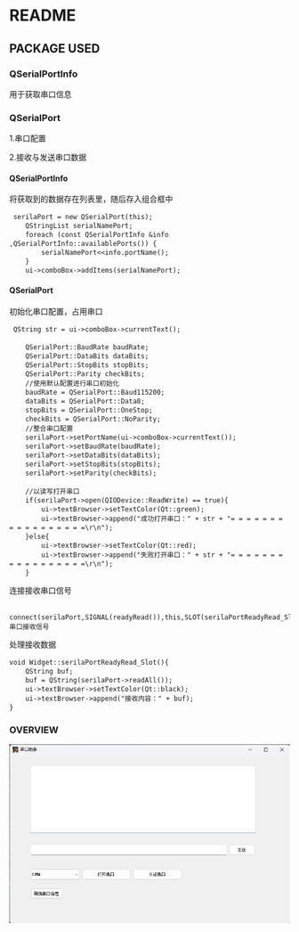 # README

## PACKAGE USED

### QSerialPortInfo

用于获取串口信息

### QSerialPort

1.串口配置

2.接收与发送串口数据

#### QSerialPortInfo

将获取到的数据存在列表里，随后存入组合框中

```
 serilaPort = new QSerialPort(this);
    QStringList serialNamePort;
    foreach (const QSerialPortInfo &info ,QSerialPortInfo::availablePorts()) {
        serialNamePort<<info.portName();
    }
    ui->comboBox->addItems(serialNamePort);
```



#### QSerialPort

初始化串口配置，占用串口

```
 QString str = ui->comboBox->currentText();

    QSerialPort::BaudRate baudRate;
    QSerialPort::DataBits dataBits;
    QSerialPort::StopBits stopBits;
    QSerialPort::Parity checkBits;
    //使用默认配置进行串口初始化
    baudRate = QSerialPort::Baud115200;
    dataBits = QSerialPort::Data8;
    stopBits = QSerialPort::OneStop;
    checkBits = QSerialPort::NoParity;
    //整合串口配置
    serilaPort->setPortName(ui->comboBox->currentText());
    serilaPort->setBaudRate(baudRate);
    serilaPort->setDataBits(dataBits);
    serilaPort->setStopBits(stopBits);
    serilaPort->setParity(checkBits);

    //以读写打开串口
    if(serilaPort->open(QIODevice::ReadWrite) == true){
        ui->textBrowser->setTextColor(Qt::green);
        ui->textBrowser->append("成功打开串口：" + str + "= = = = = = = = = = = = = = = = =\r\n");
    }else{
        ui->textBrowser->setTextColor(Qt::red);
        ui->textBrowser->append("失败打开串口：" + str + "= = = = = = = = = = = = = = = = =\r\n");
    }
```



连接接收串口信号

```
 connect(serilaPort,SIGNAL(readyRead()),this,SLOT(serilaPortReadyRead_Slot()));//串口接收信号
```



处理接收数据

```
void Widget::serilaPortReadyRead_Slot(){
    QString buf;
    buf = QString(serilaPort->readAll());
    ui->textBrowser->setTextColor(Qt::black);
    ui->textBrowser->append("接收内容：" + buf);
}
```

### OVERVIEW

![qwe](README.assets/qwe.png)
